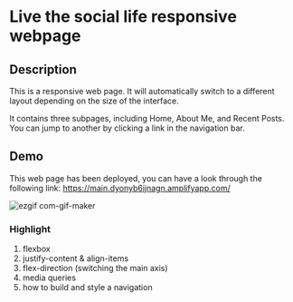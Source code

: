 # Live the social life responsive webpage
## Description
This is a responsive web page. It will automatically switch to a different layout depending on the size of the interface.

It contains three subpages, including Home, About Me, and Recent Posts. You can jump to another by clicking a link in the navigation bar.

## Demo
This web page has been deployed, you can have a look through the following link: https://main.dyonyb6ijnagn.amplifyapp.com/

![ezgif com-gif-maker](https://user-images.githubusercontent.com/61951792/160907294-1ac1c3ea-eca7-416c-a14a-680c9b80f465.gif)

### Highlight
1. flexbox
2. justify-content & align-items
3. flex-direction (switching the main axis)
4. media queries
5. how to build and style a navigation
